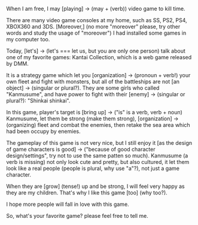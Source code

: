 When I am free, I may [playing] -> (may + (verb)) video game to kill time.

There are many video game consoles at my home, such as SS, PS2, PS4, XBOX360 and 3DS. [Moreover,] (no more "moreover" please, try other words and study the usage of "moreover") I had installed some games in my computer too.

Today, [let's] -> (let's === let us, but you are only one person) talk about one of my favorite games: Kantai Collection, which is a web game released by DMM.

It is a strategy game which let you [organization] -> (pronoun + verb!) your own fleet and fight with monsters, but all of the battleships are not [an object] -> (singular or plural?). They are some girls who called "Kanmusume", and have power to fight with their [enemy] -> (singular or plural?): "Shinkai shinkai".

In this game, player's target is [bring up] -> ("is" is a verb, verb + noun) Kanmusume, let them be strong (make them strong), [organization] -> (organizing) fleet and combat the enemies, then retake the sea area which had been occupy by enemies.

The gameplay of this game is not very nice, but I still enjoy it [as the design of game characters is good] -> ("because of good character design/settings", try not to use the same patten so much). Kanmusume (a verb is missing) not only look cute and pretty, but also cultured, it let them look like a real people (people is plural, why use "a"?), not just a game character.  

When they are [grow] (tense!) up and be strong, I will feel very happy as they are my children. That's why I like this game [too] (why too?). 

I hope more people will fall in love with this game.

So, what's your favorite game? please feel free to tell me.


